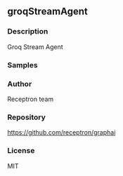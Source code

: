 ## groqStreamAgent

### Description

Groq Stream Agent

### Samples



### Author

Receptron team

### Repository

https://github.com/receptron/graphai


### License

MIT

